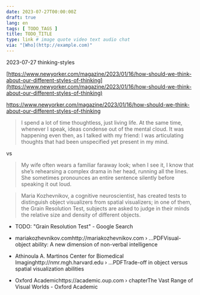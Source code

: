 ```yaml
---
date: 2023-07-27T00:00:00Z
draft: true
lang: en
tags: [ TODO_TAGS ]
title: TODO_TITLE
type: link # image quote video text audio chat
via: "[Who](http://example.com)"
---
```



2023-07-27 thinking-styles


[https://www.newyorker.com/magazine/2023/01/16/how-should-we-think-about-our-different-styles-of-thinking](https://www.newyorker.com/magazine/2023/01/16/how-should-we-think-about-our-different-styles-of-thinking)

https://www.newyorker.com/magazine/2023/01/16/how-should-we-think-about-our-different-styles-of-thinking

> I spend a lot of time thoughtless, just living life. At the same time, whenever I speak, ideas condense out of the mental cloud. It was happening even then, as I talked with my friend: I was articulating thoughts that had been unspecified yet present in my mind.

vs

> My wife often wears a familiar faraway look; when I see it, I know that she’s rehearsing a complex drama in her head, running all the lines. She sometimes pronounces an entire sentence silently before speaking it out loud.


> Maria Kozhevnikov, a cognitive neuroscientist, has created tests to distinguish object visualizers from spatial visualizers; in one of them, the Grain Resolution Test, subjects are asked to judge in their minds the relative size and density of different objects.

* TODO: "Grain Resolution Test" - Google Search

* mariakozhevnikov.comhttp://mariakozhevnikov.com › ...PDFVisual-object ability: A new dimension of non-verbal intelligence

* Athinoula A. Martinos Center for Biomedical Imaginghttp://nmr.mgh.harvard.edu › ...PDFTrade-off in object versus spatial visualization abilities

* Oxford Academichttps://academic.oup.com › chapterThe Vast Range of Visual Worlds - Oxford Academic

